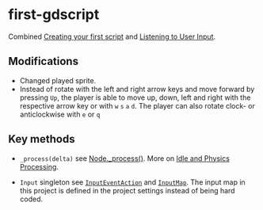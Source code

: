 # first-gdscript
Combined [Creating your first script](https://docs.godotengine.org/en/stable/getting_started/step_by_step/scripting_first_script.html) and [Listening to User Input](https://docs.godotengine.org/en/stable/getting_started/step_by_step/scripting_player_input.html).

## Modifications

- Changed played sprite.
- Instead of rotate with the left and right arrow keys and move forward by pressing `Up`, the player is able to move up, down, left and right with the respective arrow key or with `w` `s` `a` `d`. The player can also rotate clock- or anticlockwise with `e` or `q`

## Key methods

- `_process(delta)` see [Node._process()](https://docs.godotengine.org/en/stable/classes/class_node.html#class-node-method-process). More on [Idle and Physics Processing](https://docs.godotengine.org/en/stable/tutorials/scripting/idle_and_physics_processing.html).

- `Input` singleton see [`InputEventAction`](https://docs.godotengine.org/en/stable/classes/class_inputeventaction.html#class-inputeventaction) and [`InputMap`](https://docs.godotengine.org/en/stable/classes/class_inputmap.html#class-inputmap). The input map in this project is defined in the project settings instead of being hard coded.
